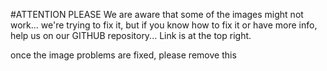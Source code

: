 #ATTENTION PLEASE
We are aware that some of the images might not work... we're trying to fix it, but if you know how to fix it or have more info, help us on our GITHUB repository... Link is at the top right.

once the image problems are fixed, please remove this